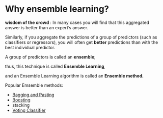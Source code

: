 # Why ensemble learning?

**wisdom of the crowd** : In many cases you will find that this aggregated answer is better than an expert’s answer.

Similarly, if you aggregate the predictions of a group of predictors (such as classifiers or regressors), you will often get **better** predictions than with the best individual predictor. 

A group of predictors is called an **ensemble**; 

thus, this technique is called **Ensemble Learning**, 

and an Ensemble Learning algorithm is called an **Ensemble method**.

Popular Emsemble methods:
- [Bagging and Pasting](https://nbviewer.jupyter.org/github/EckoTan0804/Summary-machine_learning/blob/master/notebook/Ensemble_Learning/Bagging_and_Pasting.ipynb)
- [Boosting](https://nbviewer.jupyter.org/github/EckoTan0804/Summary-machine_learning/blob/master/notebook/Ensemble_Learning/Boosting.ipynb)
- stacking
- [Voting Classifier](https://nbviewer.jupyter.org/github/EckoTan0804/Summary-machine_learning/blob/master/notebook/Ensemble_Learning/Voring_Classifier.ipynb)

